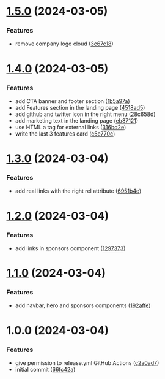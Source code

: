 # [1.5.0](https://github.com/ixartz/nextjs-starter/compare/v1.4.0...v1.5.0) (2024-03-05)


### Features

* remove company logo cloud ([3c67c18](https://github.com/ixartz/nextjs-starter/commit/3c67c18e4ce35bd384e50e6f6da0d208f857388d))

# [1.4.0](https://github.com/ixartz/nextjs-starter/compare/v1.3.0...v1.4.0) (2024-03-05)


### Features

* add CTA banner and footer section ([1b5a97a](https://github.com/ixartz/nextjs-starter/commit/1b5a97a86f30babc49eb653b92f5bb2c26a4652a))
* add Features section in the landing page ([4518ad5](https://github.com/ixartz/nextjs-starter/commit/4518ad584e9acb672d37b59f6f1be28f5b717b79))
* add github and twitter icon in the right menu ([28c658d](https://github.com/ixartz/nextjs-starter/commit/28c658d5088bf11666c98e826cb4fb855c32faad))
* add marketing text in the landing page ([eb87121](https://github.com/ixartz/nextjs-starter/commit/eb87121a0f6c6cc9877248e8777c7bf8441f402c))
* use HTML a tag for external links ([316bd2e](https://github.com/ixartz/nextjs-starter/commit/316bd2ec5b3989e058160623fea2389a770426ff))
* write the last 3 features card ([c5e770c](https://github.com/ixartz/nextjs-starter/commit/c5e770c77a334c1008dbbeb1c2f23e0d01c3f55d))

# [1.3.0](https://github.com/ixartz/nextjs-starter/compare/v1.2.0...v1.3.0) (2024-03-04)


### Features

* add real links with the right rel attribute ([6951b4e](https://github.com/ixartz/nextjs-starter/commit/6951b4eb621267672da8450bac161e636be35325))

# [1.2.0](https://github.com/ixartz/nextjs-starter/compare/v1.1.0...v1.2.0) (2024-03-04)


### Features

* add links in sponsors component ([1297373](https://github.com/ixartz/nextjs-starter/commit/1297373c308d9b71d607ec970d63a45a58b9edd9))

# [1.1.0](https://github.com/ixartz/nextjs-starter/compare/v1.0.0...v1.1.0) (2024-03-04)


### Features

* add navbar, hero and sponsors components ([192affe](https://github.com/ixartz/nextjs-starter/commit/192affec7d88daa60eb9d9757d5a63b8d3689cec))

# 1.0.0 (2024-03-04)


### Features

* give permission to release.yml GitHub Actions ([c2a0ad7](https://github.com/ixartz/nextjs-starter/commit/c2a0ad782254e3d9287ddf66dc9c22f760784e60))
* initial commit ([66fc42a](https://github.com/ixartz/nextjs-starter/commit/66fc42ae338a68d9a3f8483a5b430bc0d876c44b))

